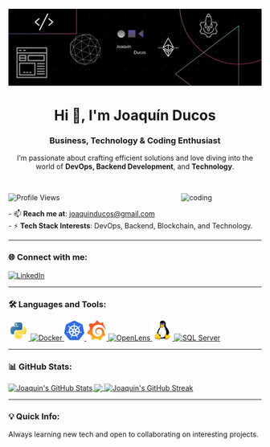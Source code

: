 ![Logo](https://github.com/JoaquinDucos/JoaquinDucos/blob/main/banner-github.png)

<h1 align="center">Hi 👋, I'm Joaquín Ducos</h1>
<h3 align="center">Business, Technology & Coding Enthusiast</h3>

<p align="center">
  I’m passionate about crafting efficient solutions and love diving into the world of <strong>DevOps, Backend Development</strong>, and <strong>Technology</strong>.
</p>

<br>

<p align="left" padding="250">
  <img align="right" alt="coding" width="160" src="https://media3.giphy.com/media/qgQUggAC3Pfv687qPC/giphy.gif">
  <img src="https://komarev.com/ghpvc/?username=joaquinducos&label=Profile%20views&color=0e75b6&style=flat" alt="Profile Views" />
</p>

<div style="display: flex; justify-content: space-between; align-items: center;">
  <div style="flex: 1;">
    - 📫 <strong>Reach me at</strong>: <a href="mailto:joaquinducos@gmail.com">joaquinducos@gmail.com</a> <br>
    - ⚡ <strong>Tech Stack Interests</strong>: DevOps, Backend, Blockchain, and Technology.
    
  </div>
  
</div>

---

<h3 align="left">🌐 Connect with me:</h3>
<p align="left">
  <a href="https://www.linkedin.com/in/joaqu%C3%ADn-ducos-669ab21a9/" target="_blank">
    <img align="center" src="https://raw.githubusercontent.com/rahuldkjain/github-profile-readme-generator/master/src/images/icons/Social/linked-in-alt.svg" alt="LinkedIn" height="30" width="40" />
  </a>
</p>

---

<h3 align="left">🛠️ Languages and Tools:</h3>
<p align="left">
  <a href="https://www.python.org" target="_blank"> <img src="https://raw.githubusercontent.com/devicons/devicon/master/icons/python/python-original.svg" alt="Python" width="40" height="40"/> </a>
  <a href="https://www.docker.com/" target="_blank"> <img src="https://www.vectorlogo.zone/logos/docker/docker-icon.svg" alt="Docker" width="40" height="40"/> </a>
  <a href="https://kubernetes.io/" target="_blank"> <img src="https://raw.githubusercontent.com/devicons/devicon/master/icons/kubernetes/kubernetes-plain.svg" alt="Kubernetes" width="40" height="40"/> </a>
  <a href="https://grafana.com/" target="_blank"> <img src="https://raw.githubusercontent.com/devicons/devicon/master/icons/grafana/grafana-original.svg" alt="Grafana" width="40" height="40"/> </a>
  <a href="https://open-lens.io/" target="_blank"> <img src="https://avatars.githubusercontent.com/u/64719508?s=280&v=4" alt="OpenLens" width="40" height="40"/> </a>
  <a href="https://www.linux.org/" target="_blank"> <img src="https://raw.githubusercontent.com/devicons/devicon/master/icons/linux/linux-original.svg" alt="Linux" width="40" height="40"/> </a>
  <a href="https://www.microsoft.com/en-us/sql-server" target="_blank"> <img src="https://www.svgrepo.com/show/303229/microsoft-sql-server-logo.svg" alt="SQL Server" width="40" height="40"/> </a>
</p>

---

<h3 align="left">📊 GitHub Stats:</h3>

<a href="https://github.com/JoaquinDucos/github-readme-stats">
  <img align="center" src="https://github-readme-stats.vercel.app/api?username=JoaquinDucos&show_icons=true&include_all_commits=true&theme=tokyonight&hide_border=true" alt="Joaquin's GitHub Stats" />
</a>

<a href="https://github.com/JoaquinDucos/github-readme-stats">
  <img align="center" src="https://github-readme-stats.vercel.app/api/top-langs/?username=JoaquinDucos&layout=compact&theme=tokyonight&langs_count=8&hide_border=true" />
</a>

<!-- GitHub Streak Stats -->
<a href="https://git.io/streak-stats">
  <img align="center" src="https://github-readme-streak-stats.herokuapp.com?user=JoaquinDucos&theme=tokyonight&hide_border=true&date_format=j%20M%5B%20Y%5D" alt="Joaquin's GitHub Streak" />
</a>

---

<h3 align="left">💡 Quick Info:</h3>
<p align="left">Always learning new tech and open to collaborating on interesting projects.</p>
